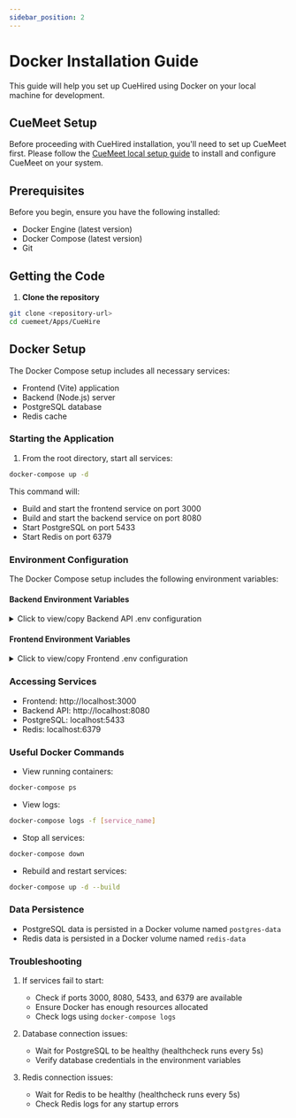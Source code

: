 ```yaml
---
sidebar_position: 2
---
```


# Docker Installation Guide

This guide will help you set up CueHired using Docker on your local machine for development.

## CueMeet Setup

Before proceeding with CueHired installation, you'll need to set up CueMeet first. Please follow the [CueMeet local setup guide](https://cuemeet.github.io/cuemeet-documentation/docs/local-setup) to install and configure CueMeet on your system.


## Prerequisites

Before you begin, ensure you have the following installed:
- Docker Engine (latest version)
- Docker Compose (latest version)
- Git


## Getting the Code

1. **Clone the repository**
```bash
git clone <repository-url>
cd cuemeet/Apps/CueHire
```

## Docker Setup

The Docker Compose setup includes all necessary services:
- Frontend (Vite) application
- Backend (Node.js) server
- PostgreSQL database
- Redis cache

### Starting the Application

1. From the root directory, start all services:
```bash
docker-compose up -d
```

This command will:
- Build and start the frontend service on port 3000
- Build and start the backend service on port 8080
- Start PostgreSQL on port 5433
- Start Redis on port 6379

### Environment Configuration

The Docker Compose setup includes the following environment variables:

#### Backend Environment Variables
<details>
<summary>Click to view/copy Backend API .env configuration</summary>
```env
NODE_ENV=development
PORT=8080
ORIGIN=http://localhost:3000
POSTGRES_USER=postgres
POSTGRES_PASSWORD=postgres
POSTGRES_DB=cue-calender
POSTGRES_HOST=postgres
POSTGRES_PORT=5432
REDIS_HOST=redis
REDIS_PORT=6379
GOOGLE_CLIENT_ID=
GOOGLE_CLIENT_SECRET=
GOOGLE_REDIRECT_URI=http://localhost:3000/google/callback
CUEMEET_BASE_URL=
```
⚠️ Important: The CueMeet-related environment variables must be obtained from the CueMeet Setup Guide. Complete the CueMeet setup first and copy the relevant values into this file.
</details>

#### Frontend Environment Variables
<details>
<summary>Click to view/copy Frontend .env configuration</summary>

```env
VITE_GOOGLE_AUTH_URL=
VITE_GRAPHQL_URL=
```
</details>

### Accessing Services
- Frontend: http://localhost:3000
- Backend API: http://localhost:8080
- PostgreSQL: localhost:5433
- Redis: localhost:6379

### Useful Docker Commands

- View running containers:
```bash
docker-compose ps
```

- View logs:
```bash
docker-compose logs -f [service_name]
```

- Stop all services:
```bash
docker-compose down
```

- Rebuild and restart services:
```bash
docker-compose up -d --build
```

### Data Persistence
- PostgreSQL data is persisted in a Docker volume named `postgres-data`
- Redis data is persisted in a Docker volume named `redis-data`

### Troubleshooting

1. If services fail to start:
   - Check if ports 3000, 8080, 5433, and 6379 are available
   - Ensure Docker has enough resources allocated
   - Check logs using `docker-compose logs`

2. Database connection issues:
   - Wait for PostgreSQL to be healthy (healthcheck runs every 5s)
   - Verify database credentials in the environment variables

3. Redis connection issues:
   - Wait for Redis to be healthy (healthcheck runs every 5s)
   - Check Redis logs for any startup errors 